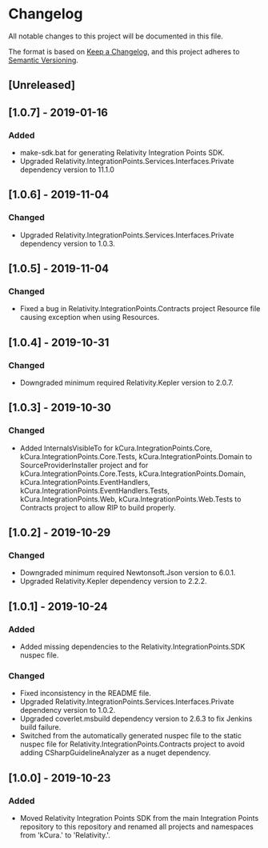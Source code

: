 # Changelog
All notable changes to this project will be documented in this file.

The format is based on [Keep a Changelog](https://keepachangelog.com/en/1.0.0/),
and this project adheres to [Semantic Versioning](https://semver.org/spec/v2.0.0.html).

## [Unreleased]

## [1.0.7] - 2019-01-16
### Added
- make-sdk.bat for generating Relativity Integration Points SDK.
- Upgraded Relativity.IntegrationPoints.Services.Interfaces.Private dependency version to 11.1.0 

## [1.0.6] - 2019-11-04
### Changed
- Upgraded Relativity.IntegrationPoints.Services.Interfaces.Private dependency version to 1.0.3.

## [1.0.5] - 2019-11-04
### Changed
- Fixed a bug in Relativity.IntegrationPoints.Contracts project Resource file causing exception when using Resources.

## [1.0.4] - 2019-10-31
### Changed
- Downgraded minimum required Relativity.Kepler version to 2.0.7.

## [1.0.3] - 2019-10-30
### Changed
- Added InternalsVisibleTo for kCura.IntegrationPoints.Core, kCura.IntegrationPoints.Core.Tests, kCura.IntegrationPoints.Domain to SourceProviderInstaller project and for kCura.IntegrationPoints.Core.Tests, kCura.IntegrationPoints.Domain, kCura.IntegrationPoints.EventHandlers, kCura.IntegrationPoints.EventHandlers.Tests, kCura.IntegrationPoints.Web, kCura.IntegrationPoints.Web.Tests to Contracts project to allow RIP to build properly.

## [1.0.2] - 2019-10-29
### Changed
- Downgraded minimum required Newtonsoft.Json version to 6.0.1.
- Upgraded Relativity.Kepler dependency version to 2.2.2.

## [1.0.1] - 2019-10-24
### Added
- Added missing dependencies to the Relativity.IntegrationPoints.SDK nuspec file.

### Changed
- Fixed inconsistency in the README file.
- Upgraded Relativity.IntegrationPoints.Services.Interfaces.Private dependency version to 1.0.2.
- Upgraded coverlet.msbuild dependency version to 2.6.3 to fix Jenkins build failure.
- Switched from the automatically generated nuspec file to the static nuspec file for Relativity.IntegrationPoints.Contracts project to avoid adding CSharpGuidelineAnalyzer as a nuget dependency.

## [1.0.0] - 2019-10-23
### Added
- Moved Relativity Integration Points SDK from the main Integration Points repository to this repository and renamed all projects and namespaces from 'kCura.' to 'Relativity.'.

